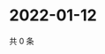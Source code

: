 # 2022-01-12

共 0 条

<!-- BEGIN WEIBO -->
<!-- 最后更新时间 Wed Jan 12 2022 11:14:45 GMT+0800 (China Standard Time) -->

<!-- END WEIBO -->
